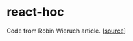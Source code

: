 # react-hoc

Code from Robin Wieruch article. [[source](https://www.robinwieruch.de/react-higher-order-components/)]
